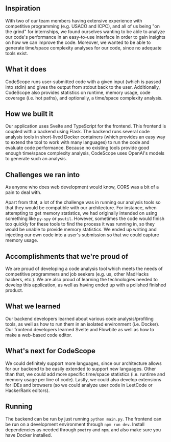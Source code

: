 ## Inspiration
With two of our team members having extensive experience with competitive programming (e.g. USACO and ICPC), and all of us being "on the grind" for internships, we found ourselves wanting to be able to analyze our code's performance in an easy-to-use interface in order to gain insights on how we can improve the code. Moreover, we wanted to be able to generate time/space complexity analyses for our code, since no adequate tools exist.
## What it does
CodeScope runs user-submitted code with a given input (which is passed into stdin) and gives the output from stdout back to the user. Additionally, CodeScope also provides statistics on runtime, memory usage, code coverage (i.e. hot paths), and optionally, a time/space complexity analysis.
## How we built it
Our application uses Svelte and TypeScript for the frontend. This frontend is coupled with a backend using Flask. The backend runs several code analysis tools in short-lived Docker containers (which provides an easy way to extend the tool to work with many languages) to run the code and evaluate code performance. Because no existing tools provide good enough time/space complexity analysis, CodeScope uses OpenAI's models to generate such an analysis.
## Challenges we ran into
As anyone who does web development would know, CORS was a bit of a pain to deal with.

Apart from that, a lot of the challenge was in running our analysis tools so that they would be compatible with our architecture. For instance, when attempting to get memory statistics, we had originally intended on using something like `py-spy` or `psutil`. However, sometimes the code would finish too quickly for these tools to find the process it was running in, so they would be unable to provide memory statistics. We ended up writing and injecting our own code into a user's submission so that we could capture memory usage.
## Accomplishments that we're proud of
We are proud of developing a code analysis tool which meets the needs of competitive programmers and job seekers (e.g. us, other MadHacks hackers, etc.). We are also proud of learning the technologies needed to develop this application, as well as having ended up with a polished finished product.
## What we learned
Our backend developers learned about various code analysis/profiling tools, as well as how to run them in an isolated environment (i.e. Docker). Our frontend developers learned Svelte and Flowbite as well as how to make a web-based code editor.
## What's next for CodeScope
We could definitely support more languages, since our architecture allows for our backend to be easily extended to support new languages. Other than that, we could add more specific time/space statistics (i.e. runtime and memory usage per line of code). Lastly, we could also develop extensions for IDEs and browsers (so we could analyze user code in LeetCode or HackerRank editors).

## Running
The backend can be run by just running `python main.py`. The frontend can be run on a development environment through `npm run dev`. Install dependencies as needed through `poetry` and `npm`, and also make sure you have Docker installed.
